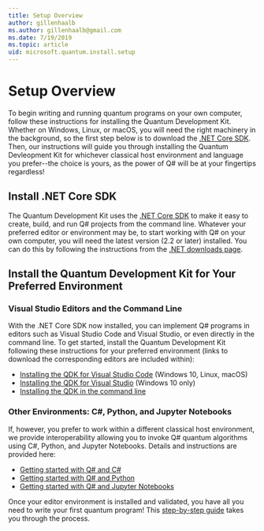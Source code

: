 ```yaml
---
title: Setup Overview
author: gillenhaalb
ms.author: gillenhaalb@gmail.com
ms.date: 7/19/2019
ms.topic: article
uid: microsoft.quantum.install.setup
---
```


# Setup Overview #

To begin writing and running quantum programs on your own computer, follow these instructions for installing the Quantum Development Kit.
Whether on Windows, Linux, or macOS, you will need the right machinery in the background, so the first step below is to download the [.NET Core SDK](https://dotnet.microsoft.com/).
Then, our instructions will guide you through installing the Quantum Devleopment Kit for whichever classical host environment and language you prefer--the choice is yours, as the power of Q# will be at your fingertips regardless!

## Install .NET Core SDK ##

The Quantum Development Kit uses the [.NET Core SDK](https://dotnet.microsoft.com/) to make it easy to create, build, and run Q# projects from the command line.
Whatever your preferred editor or environment may be, to start working with Q# on your own computer, you will need the latest version (2.2 or later) installed.
You can do this by following the instructions from the [.NET downloads page](https://www.microsoft.com/net/download).

## Install the Quantum Development Kit for Your Preferred Environment ##

### Visual Studio Editors and the Command Line ###

With the .NET Core SDK now installed, you can implement Q# programs in editors such as Visual Studio Code and Visual Studio, or even directly in the command line.
To get started, install the Quantum Development Kit following these instructions for your preferred environment (links to download the corresponding editors are included within):
* [Installing the QDK for Visual Studio Code](xref:microsoft.quantum.install.vs-code) (Windows 10, Linux, macOS)
* [Installing the QDK for Visual Studio](xref:microsoft.quantum.install.vs-2017) (Windows 10 only)
* [Installing the QDK in the command line](xref:microsoft.quantum.install.cmd-line)

### Other Environments: C#, Python, and Jupyter Notebooks ###

If, however, you prefer to work within a different classical host environment, we provide interoperability allowing you to invoke Q# quantum algorithms using C#, Python, and Jupyter Notebooks.
Details and instructions are provided here:
* [Getting started with Q# and C#](xref:microsoft.quantum.install.csharp)
* [Getting started with Q# and Python](xref:microsoft.quantum.install.python)
* [Getting started with Q# and Jupyter Notebooks](xref:microsoft.quantum.install.jupyter)

Once your editor environment is installed and validated, you have all you need to write your first quantum program!
This [step-by-step guide](xref:microsoft.quantum.write-program) takes you through the process. 
